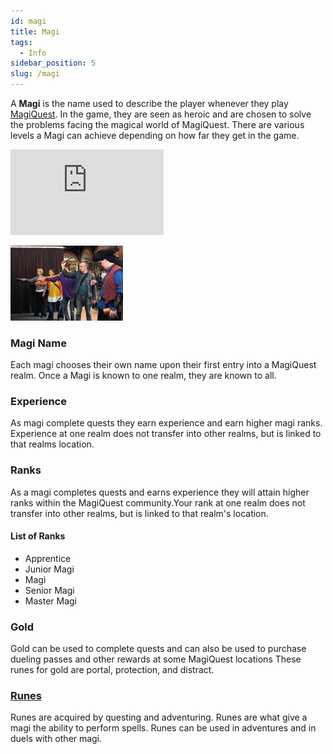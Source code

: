 ```yaml
---
id: magi
title: Magi
tags:
  - Info
sidebar_position: 5
slug: /magi
---
```


A **Magi** is the name used to describe the player whenever they play [MagiQuest](docs\Info_About_MagiQuest\index.mdx). In the game, they are seen as heroic and are chosen to solve the problems facing the magical world of MagiQuest. There are various levels a Magi can achieve depending on how far they get in the game.

<iframe width="245" height="137" src="https://www.youtube-nocookie.com/embed/dif3wpTxwe0?si=YFosm8zo3ACcn79u" title="YouTube video player" frameborder="0" allow="accelerometer; autoplay; clipboard-write; encrypted-media; gyroscope; picture-in-picture; web-share" allowfullscreen></iframe>

<img src="\img\docs\one-time\Info_About_MagiQuest\Magi\Magiquest1.webp" alt="A group of Magi casting their wands" width="180" hight="120" title="A group of Magi casting their wands"></img>

### Magi Name

Each magi chooses their own name upon their first entry into a MagiQuest realm. Once a Magi is known to one realm, they are known to all.

### Experience

As magi complete quests they earn experience and earn higher magi ranks. Experience at one realm does not transfer into other realms, but is linked to that realms location.

### Ranks

As a magi completes quests and earns experience they will attain higher ranks within the MagiQuest community.Your rank at one realm does not transfer into other realms, but is linked to that realm's location.

#### List of Ranks

  - Apprentice
  - Junior Magi
  - Magi
  - Senior Magi
  - Master Magi

### Gold

Gold can be used to complete quests and can also be used to purchase dueling passes and other rewards at some MagiQuest locations These runes for gold are portal, protection, and distract. 

### [Runes](docs\Info_About_MagiQuest\Runes.md)

Runes are acquired by questing and adventuring. Runes are what give a magi the ability to perform spells. Runes can be used in adventures and in duels with other magi. 